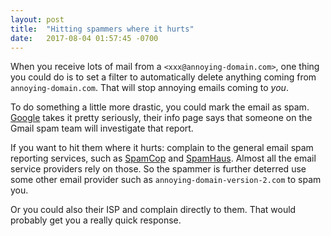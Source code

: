```yaml
---
layout: post
title:  "Hitting spammers where it hurts"
date:   2017-08-04 01:57:45 -0700
---
```


When you receive lots of mail from a `<xxx@annoying-domain.com>`,
one thing you could do is to set a filter to automatically delete 
anything coming from `annoying-domain.com`.
That will stop annoying emails coming to _you_.

To do something a little more drastic,
you could mark the email as spam.
[Google](https://support.google.com/inbox/answer/6070440?hl=en) takes it pretty seriously,
their info page says that someone on the 
Gmail spam team will investigate that report.

If you want to hit them where it hurts:
complain to the general email spam reporting services,
such as [SpamCop](https://www.spamcop.net) 
and [SpamHaus](https://www.spamhaus.org/).
Almost all the email service providers rely on those. 
So the spammer is further deterred use some other email provider such as 
`annoying-domain-version-2.com` to spam you. 

Or you could also their ISP and complain directly to them.
That would probably get you a really quick response.


